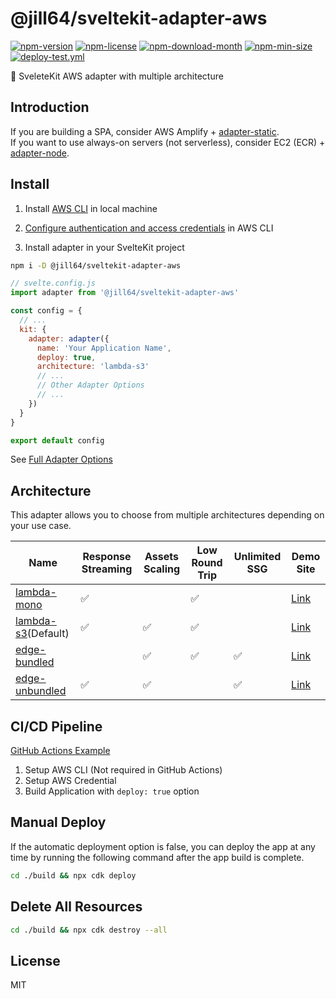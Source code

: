 <!----- BEGIN GHOST DOCS HEADER ----->

# @jill64/sveltekit-adapter-aws


<!----- BEGIN GHOST DOCS BADGES ----->
<a href="https://npmjs.com/package/@jill64/sveltekit-adapter-aws"><img src="https://img.shields.io/npm/v/@jill64/sveltekit-adapter-aws" alt="npm-version" /></a> <a href="https://npmjs.com/package/@jill64/sveltekit-adapter-aws"><img src="https://img.shields.io/npm/l/@jill64/sveltekit-adapter-aws" alt="npm-license" /></a> <a href="https://npmjs.com/package/@jill64/sveltekit-adapter-aws"><img src="https://img.shields.io/npm/dm/@jill64/sveltekit-adapter-aws" alt="npm-download-month" /></a> <a href="https://npmjs.com/package/@jill64/sveltekit-adapter-aws"><img src="https://img.shields.io/bundlephobia/min/@jill64/sveltekit-adapter-aws" alt="npm-min-size" /></a> <a href="https://github.com/jill64/sveltekit-adapter-aws/actions/workflows/deploy-test.yml"><img src="https://github.com/jill64/sveltekit-adapter-aws/actions/workflows/deploy-test.yml/badge.svg" alt="deploy-test.yml" /></a>
<!----- END GHOST DOCS BADGES ----->


🔌 SveleteKit AWS adapter with multiple architecture

<!----- END GHOST DOCS HEADER ----->

## Introduction

If you are building a SPA, consider AWS Amplify + [adapter-static](https://kit.svelte.dev/docs/single-page-apps).  
If you want to use always-on servers (not serverless), consider EC2 (ECR) + [adapter-node](https://kit.svelte.dev/docs/adapter-node).

## Install

1. Install [AWS CLI](https://docs.aws.amazon.com/cli/latest/userguide/getting-started-install.html) in local machine

2. [Configure authentication and access credentials](https://docs.aws.amazon.com/cli/latest/userguide/cli-chap-authentication.html) in AWS CLI

3. Install adapter in your SvelteKit project

```sh
npm i -D @jill64/sveltekit-adapter-aws
```

```js
// svelte.config.js
import adapter from '@jill64/sveltekit-adapter-aws'

const config = {
  // ...
  kit: {
    adapter: adapter({
      name: 'Your Application Name',
      deploy: true,
      architecture: 'lambda-s3'
      // ...
      // Other Adapter Options
      // ...
    })
  }
}

export default config
```

See [Full Adapter Options](./packages/adapter/src/types/AdapterOptions.ts)

## Architecture

This adapter allows you to choose from multiple architectures depending on your use case.

| Name                                              | Response Streaming | Assets Scaling | Low Round Trip | Unlimited SSG | Demo Site                                      |
| ------------------------------------------------- | ------------------ | -------------- | -------------- | ------------- | ---------------------------------------------- |
| [lambda-mono](./docs/lambda-mono/README.md)       | ✅                 |                | ✅             |               | [Link](https://lambda-mono.adapter-aws.com)    |
| [lambda-s3](./docs/lambda-s3/README.md)(Default)  | ✅                 | ✅             | ✅             |               | [Link](https://lambda-s3.adapter-aws.com)      |
| [edge-bundled](./docs/edge-bundled/README.md)     |                    | ✅             | ✅             | ✅            | [Link](https://edge-bundled.adapter-aws.com)   |
| [edge-unbundled](./docs/edge-unbundled/README.md) | ✅                 | ✅             |                | ✅            | [Link](https://edge-unbundled.adapter-aws.com) |

## CI/CD Pipeline

[GitHub Actions Example](./.github/workflows)

1. Setup AWS CLI (Not required in GitHub Actions)
2. Setup AWS Credential
3. Build Application with `deploy: true` option

## Manual Deploy

If the automatic deployment option is false, you can deploy the app at any time by running the following command after the app build is complete.

```sh
cd ./build && npx cdk deploy
```

## Delete All Resources

```sh
cd ./build && npx cdk destroy --all
```
<!----- BEGIN GHOST DOCS FOOTER ----->

## License

MIT

<!----- END GHOST DOCS FOOTER ----->